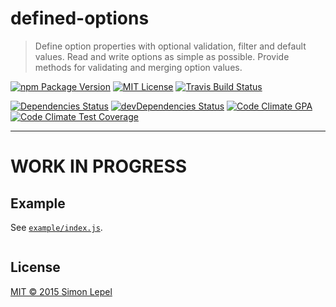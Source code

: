 defined-options
========

  > Define option properties with optional validation, filter and default 
  > values. Read and write options as simple as possible. Provide methods for
  > validating and merging option values.

[![npm Package Version](https://img.shields.io/npm/v/defined-options.svg?style=flat-square)](https://www.npmjs.com/package/defined-options)
[![MIT License](http://img.shields.io/:license-mit-blue.svg?style=flat-square)](http://simbo.mit-license.org)
[![Travis Build Status](https://img.shields.io/travis/simbo/defined-options/master.svg?style=flat-square)](https://travis-ci.org/simbo/defined-options)

[![Dependencies Status](https://img.shields.io/david/simbo/defined-options.svg?style=flat-square)](https://david-dm.org/simbo/defined-options)
[![devDependencies Status](https://img.shields.io/david/dev/simbo/defined-options.svg?style=flat-square)](https://david-dm.org/simbo/defined-options#info=devDependencies)
[![Code Climate GPA](https://img.shields.io/codeclimate/github/simbo/defined-options.svg?style=flat-square)](https://codeclimate.com/github/simbo/defined-options)
[![Code Climate Test Coverage](https://img.shields.io/codeclimate/coverage/github/simbo/defined-options.svg?style=flat-square)](https://codeclimate.com/github/simbo/defined-options)

---

# WORK IN PROGRESS

## Example

See [`example/index.js`]().

``` javascript
```


## License

[MIT &copy; 2015 Simon Lepel](http://simbo.mit-license.org/)
